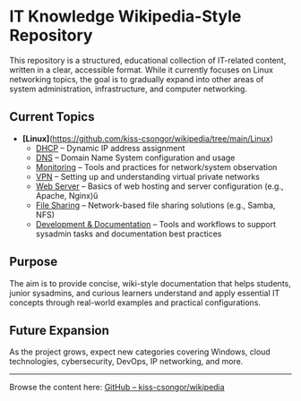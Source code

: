 # IT Knowledge Wikipedia-Style Repository

This repository is a structured, educational collection of IT-related content, written in a clear, accessible format. While it currently focuses on Linux networking topics, the goal is to gradually expand into other areas of system administration, infrastructure, and computer networking.

## Current Topics

- **[Linux]**(https://github.com/kiss-csongor/wikipedia/tree/main/Linux)
  - [DHCP](https://github.com/kiss-csongor/wikipedia/tree/main/Linux/DHCP) – Dynamic IP address assignment
  - [DNS](https://github.com/kiss-csongor/wikipedia/tree/main/Linux/DNS) – Domain Name System configuration and usage
  - [Monitoring](https://github.com/kiss-csongor/wikipedia/tree/main/Linux/Monitoring) – Tools and practices for network/system observation
  - [VPN](https://github.com/kiss-csongor/wikipedia/tree/main/Linux/VPN) – Setting up and understanding virtual private networks
  - [Web Server](https://github.com/kiss-csongor/wikipedia/tree/main/Linux/Web-Server) – Basics of web hosting and server configuration (e.g., Apache, Nginx)ű
  - [File Sharing](https://github.com/kiss-csongor/wikipedia/tree/main/Linux/File-Sharing) – Network-based file sharing solutions (e.g., Samba, NFS)
  - [Development & Documentation](https://github.com/kiss-csongor/wikipedia/tree/main/Linux/Development-&-Documentation) – Tools and workflows to support sysadmin tasks and documentation best practices

## Purpose

The aim is to provide concise, wiki-style documentation that helps students, junior sysadmins, and curious learners understand and apply essential IT concepts through real-world examples and practical configurations.

## Future Expansion

As the project grows, expect new categories covering Windows, cloud technologies, cybersecurity, DevOps, IP networking, and more.

---

Browse the content here: [GitHub – kiss-csongor/wikipedia](https://github.com/kiss-csongor/wikipedia)
